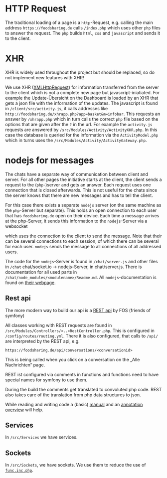 # HTTP Request

The traditional loading of a page is a `http`-Request,
e.g. calling the main address `https://foodsharing.de` calls `/index.php`
which uses other `php` files to answer the request.
The `php` builds `html`, `css` and `javascript` and sends it to the client.

# XHR

XHR is widely used throughout the project but should be replaced, so do not implement new features with XHR!

We use XHR ([XMLHttpRequest](https://en.wikipedia.org/wiki/XMLHttpRequest))
for information transferred from the server to the client which is not a complete new page but javascript-iniatiated.
For example the Update-Übersicht on the Dashboard is loaded by an XHR that gets a json file with the information of the updates.
The javascript is found in `/client/src/activity.js`,
it calls addresses like `http://foodsharing.de/xhrapp.php?app=basket&m=infobar`.
This requests an answer by `/xhrapp.php` which in turn calls the correct `php` file based on the options that are given after the `?` in the url.
For example the `activity.js` requests are answered by
`/src/Modules/Activity/ActivityXHR.php`.
In this case the database is queried for the information via the `ActivityModel.php` which in turns uses the `/src/Modules/Activity/ActivityGateway.php`.

# nodejs for messages

The chats have a separate way of communication between client and server.
For all other pages the initiative starts at the client,
the client sends a request to the (`php`-)server and gets an answer.
Each request uses one connection that is closed afterwards.
This is not useful for the chats since the server knows that there are new messages and has to tell the client.

For this case there exists a separate `nodejs` server (on the same machine as the `php`-Server but separate). This holds an open connection to each user that has `foodsharing.de` open on their device. Each time a message arrives at the php-Server, it sends this information to the `nodejs`-Server via a websocket
<!-- TODO: explanation what a websocket is, on which server is it, is it the right place to explain it? -->
which uses the connection to the client to send the message.
Note that their can be several connections to each session, of which there can be several for each user. `nodejs` sends the message to all connections of all addressed users.

The code for the `nodejs`-Server is found in `/chat/server.js` and other files in `/chat`
chat/socket.io -> nodejs-Server, in chat/server.js. There is documentation for all used parts in `/chat/node_modules/<modulename>/Readme.md`. All `nodejs`-documentation is found on [their webpage](https://nodejs.org/en/docs/).
  <!-- - php server tells websocket that there is a new message -->
  <!-- - nodejs-server sends message to all open connections of all sessions of all users -->

## Rest api

The more modern way to build our api is a [REST api](https://symfony.com/doc/master/bundles/FOSRestBundle/index.html) by FOS (friends of symfony)
<!-- TODO: good link to intro/ tutorial -->

All classes working with REST requests are found in `/src/Modules/Controllers/<..>RestController.php`.
This is configured in `/config/routes/routing.yml`.
There it is also configured, that calls to `/api/` are interpreted by the REST api, e.g.
```
https://foodsharing.de/api/conversations/<conversationid>
```
This is being called when you click on a conversation on the „Alle Nachrichten“ page.

REST ist configured via comments in functions and
functions need to have special names for symfony to use them.

During the build the comments get translated to convoluted php code.
REST also takes care of the translation from php data structures to json.

While reading and writing code a (basic) [manual](https://symfony.com/doc/master/bundles/FOSRestBundle/index.html)
and an [annotation overview](https://symfony.com/doc/master/bundles/FOSRestBundle/annotations-reference.html) will help.

## Services

In `/src/Services` we have services.

## Sockets

In `/src/Sockets`, we have sockets. We use them to reduce the use of [`func.inc.php`](php.md).
